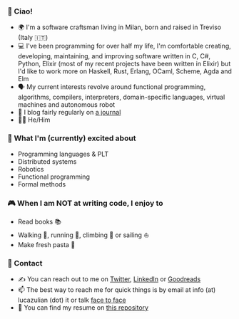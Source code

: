 ### :wave: Ciao!

* :earth_africa: I'm a software craftsman living in Milan, born and raised in Treviso (Italy 🇮🇹)
* :computer: I've been programming for over half my life, I'm comfortable creating, developing, maintaining, and improving software written in C, C#, Python, Elixir (most of my recent projects have been written in Elixir) but I'd like to work more on Haskell, Rust, Erlang, OCaml, Scheme, Agda and Elm
* :speaking_head: My current interests revolve around functional programming, algorithms, compilers, interpreters, domain-specific languages, virtual machines and autonomous robot
* :speech_balloon: I blog fairly regularly on [a journal](https://github.com/lucazulian/journal)
* :rainbow_flag: He/Him


### :raised_hands: What I'm (currently) excited about

* Programming languages & PLT
* Distributed systems
* Robotics
* Functional programming
* Formal methods


### :video_game: When I am NOT at writing code, I enjoy to

* Read books :books:
* Walking :walking:, running :running:, climbing :climbing: or sailing :sailboat:
* Make fresh pasta :spaghetti:


### :handshake: Contact

* ✍️ You can reach out to me on [Twitter](https://twitter.com/luca_julian), [LinkedIn](https://www.linkedin.com/in/zulianluca/) or [Goodreads](https://www.goodreads.com/user/show/75913668-luca)
* :mailbox: The best way to reach me for quick things is by email at info (at) lucazulian (dot) it or talk [face to face](https://calendly.com/lucazulian/office-hours)
* :page_with_curl: You can find my resume on [this repository](https://github.com/lucazulian/resume)
